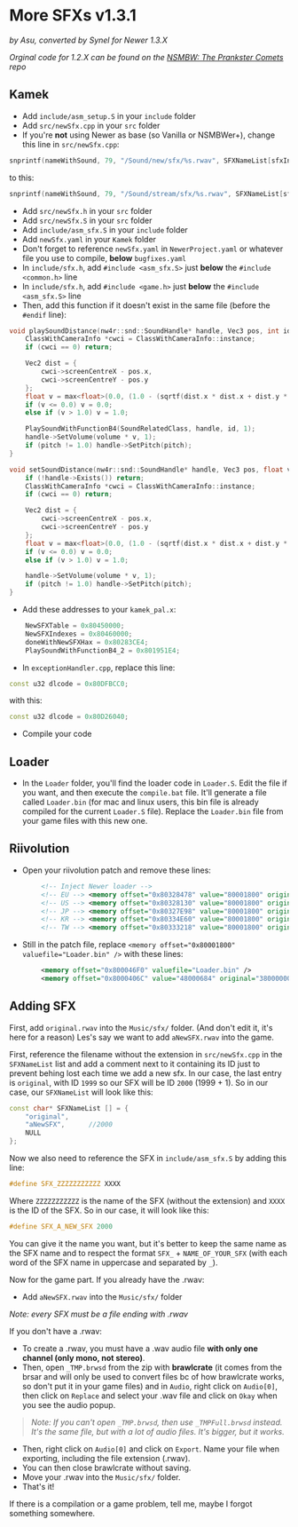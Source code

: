 # More SFXs v1.3.1
*by Asu, converted by Synel for Newer 1.3.X*

*Orginal code for 1.2.X can be found on the [NSMBW: The Prankster Comets](https://github.com/Asu-chan/NSMBWThePranksterComets) repo*

## Kamek
- Add `include/asm_setup.S` in your `include` folder
- Add `src/newSfx.cpp` in your `src` folder
- If you're **not** using Newer as base (so Vanilla or NSMBWer+), change this line in `src/newSfx.cpp`:
```cpp
snprintf(nameWithSound, 79, "/Sound/new/sfx/%s.rwav", SFXNameList[sfxIndex]);
```
to this:
```cpp
snprintf(nameWithSound, 79, "/Sound/stream/sfx/%s.rwav", SFXNameList[sfxIndex]);
```
- Add `src/newSfx.h` in your `src` folder
- Add `src/newSfx.S` in your `src` folder
- Add `include/asm_sfx.S` in your `include` folder
- Add `newSfx.yaml` in your `Kamek` folder
- Don't forget to reference `newSfx.yaml` in `NewerProject.yaml` or whatever file you use to compile, **below** `bugfixes.yaml`
- In `include/sfx.h`, add `#include <asm_sfx.S>` just **below** the `#include <common.h>` line
- In `include/sfx.h`, add `#include <game.h>` just **below** the `#include <asm_sfx.S>` line
- Then, add this function if it doesn't exist in the same file (before the `#endif` line):
```cpp
void playSoundDistance(nw4r::snd::SoundHandle* handle, Vec3 pos, int id, float volume = 1.0, float pitch = 1.0, float distance = 500.0) {
	ClassWithCameraInfo *cwci = ClassWithCameraInfo::instance;
	if (cwci == 0) return;

	Vec2 dist = {
		cwci->screenCentreX - pos.x,
		cwci->screenCentreY - pos.y
	};
	float v = max<float>(0.0, (1.0 - (sqrtf(dist.x * dist.x + dist.y * dist.y) / distance)) * 1.0);
	if (v <= 0.0) v = 0.0;
	else if (v > 1.0) v = 1.0;

	PlaySoundWithFunctionB4(SoundRelatedClass, handle, id, 1);
	handle->SetVolume(volume * v, 1);
	if (pitch != 1.0) handle->SetPitch(pitch);
}

void setSoundDistance(nw4r::snd::SoundHandle* handle, Vec3 pos, float volume = 1.0, float pitch = 1.0, float distance = 500.0) {
	if (!handle->Exists()) return;
	ClassWithCameraInfo *cwci = ClassWithCameraInfo::instance;
	if (cwci == 0) return;

	Vec2 dist = {
		cwci->screenCentreX - pos.x,
		cwci->screenCentreY - pos.y
	};
	float v = max<float>(0.0, (1.0 - (sqrtf(dist.x * dist.x + dist.y * dist.y) / distance)) * 1.0);
	if (v <= 0.0) v = 0.0;
	else if (v > 1.0) v = 1.0;

	handle->SetVolume(volume * v, 1);
	if (pitch != 1.0) handle->SetPitch(pitch);
}
```
- Add these addresses to your `kamek_pal.x`:
```cpp
	NewSFXTable = 0x80450000;
	NewSFXIndexes = 0x80460000;
	doneWithNewSFXHax = 0x80283CE4;
	PlaySoundWithFunctionB4_2 = 0x801951E4;
```
- In `exceptionHandler.cpp`, replace this line:
```cpp
const u32 dlcode = 0x80DFBCC0;
```
with this:
```cpp
const u32 dlcode = 0x80D26040;
```
- Compile your code

## Loader
- In the `Loader` folder, you'll find the loader code in `Loader.S`. Edit the file if you want, and then execute the `compile.bat` file. It'll generate a file called `Loader.bin` (for mac and linux users, this bin file is already compiled for the current `Loader.S` file). Replace the `Loader.bin` file from your game files with this new one.

## Riivolution
- Open your riivolution patch and remove these lines:
```xml
		<!-- Inject Newer loader -->
		<!-- EU --> <memory offset="0x80328478" value="80001800" original="8015BC60" />
		<!-- US --> <memory offset="0x80328130" value="80001800" original="8015BB20" />
		<!-- JP --> <memory offset="0x80327E98" value="80001800" original="8015B930" />
		<!-- KR --> <memory offset="0x80334E60" value="80001800" original="8015C060" />
		<!-- TW --> <memory offset="0x80333218" value="80001800" original="8015C060" />
```
- Still in the patch file, replace `<memory offset="0x80001800" valuefile="Loader.bin" />` with these lines:
```xml
		<memory offset="0x800046F0" valuefile="Loader.bin" />
		<memory offset="0x8000406C" value="48000684" original="38000000" />
```

## Adding SFX
First, add `original.rwav` into the `Music/sfx/` folder. (And don't edit it, it's here for a reason)
Les's say we want to add `aNewSFX.rwav` into the game.

First, reference the filename without the extension in `src/newSfx.cpp` in the `SFXNameList` list and add a comment next to it containing its ID just to prevent behing lost each time we add a new sfx. In our case, the last entry is `original`, with ID `1999` so our SFX will be ID `2000` (1999 + 1). So in our case, our `SFXNameList` will look like this:
```cpp
const char* SFXNameList [] = {
	"original",
	"aNewSFX",		//2000
	NULL
};
```
Now we also need to reference the SFX in `include/asm_sfx.S` by adding this line:
```cpp
#define SFX_ZZZZZZZZZZZ XXXX
```
Where `ZZZZZZZZZZZ` is the name of the SFX (without the extension) and `XXXX` is the ID of the SFX. So in our case, it will look like this:
```cpp
#define SFX_A_NEW_SFX 2000
```
You can give it the name you want, but it's better to keep the same name as the SFX name and to respect the format `SFX_` + `NAME_OF_YOUR_SFX` (with each word of the SFX name in uppercase and separated by `_`).


Now for the game part. If you already have the .rwav:
- Add `aNewSFX.rwav` into the `Music/sfx/` folder

*Note: every SFX must be a file ending with .rwav*

If you don't have a .rwav:
- To create a .rwav, you must have a .wav audio file **with only one channel (only mono, not stereo)**.
- Then, open `_TMP.brwsd` from the zip with **brawlcrate** (it comes from the brsar and will only be used to convert files bc of how brawlcrate works, so don't put it in your game files) and in `Audio`, right click on `Audio[0]`, then click on `Replace` and select your .wav file and click on `Okay` when you see the audio popup.
> *Note: If you can't open `_TMP.brwsd`, then use `_TMPFull.brwsd` instead. It's the same file, but with a lot of audio files. It's bigger, but it works.*
- Then, right click on `Audio[0]` and click on `Export`. Name your file when exporting, including the file extension (.rwav).
- You can then close brawlcrate without saving.
- Move your .rwav into the `Music/sfx/` folder.
- That's it!



If there is a compilation or a game problem, tell me, maybe I forgot something somewhere.
